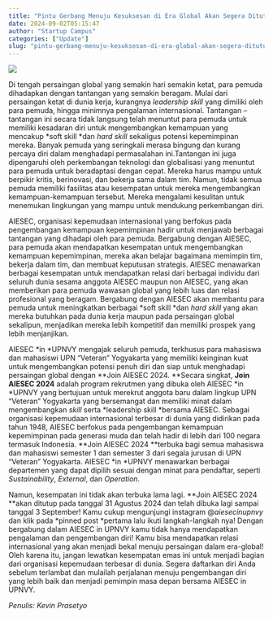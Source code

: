```yaml
---
title: "Pintu Gerbang Menuju Kesuksesan di Era Global Akan Segera Ditutup!"
date: 2024-09-02T05:15:47
author: "Startup Campus"
categories: ["Update"]
slug: "pintu-gerbang-menuju-kesuksesan-di-era-global-akan-segera-ditutup"
---
```


![](https://lh7-rt.googleusercontent.com/docsz/AD_4nXd92Etq3ggxNaFgYK5Zv8Pg4tX_4mUaHptGC-4SfniSkk5ax_CCK4lDkJQ0XipijCiT5vF5Kz0-KGma48OxltJxrzFV7DGgxoaEn5GHdRUW7IU95ezL_vdcffSLn0Q0ycFhJpahTbXE4Gq9ABPr0LYrz2jV-EYsVikwe_nYwg?key=erHckw8MWRDfAufoNtD1jA)

Di tengah persaingan global yang semakin hari semakin ketat, para pemuda dihadapkan dengan tantangan yang semakin beragam. Mulai dari persaingan ketat di dunia kerja, kurangnya *leadership skill* yang dimiliki oleh para pemuda, hingga minimnya pengalaman internasional. Tantangan – tantangan ini secara tidak langsung telah menuntut para pemuda untuk memiliki kesadaran diri untuk mengembangkan kemampuan yang mencakup *soft skill *dan *hard skill* sekaligus potensi kepemimpinan mereka. Banyak pemuda yang seringkali merasa bingung dan kurang percaya diri dalam menghadapi permasalahan ini.Tantangan ini juga dipengaruhi oleh perkembangan teknologi dan globalisasi yang menuntut para pemuda untuk beradaptasi dengan cepat. Mereka harus mampu untuk berpikir kritis, berinovasi, dan bekerja sama dalam tim. Namun, tidak semua pemuda memiliki fasilitas atau kesempatan untuk mereka mengembangkan kemampuan-kemampuan tersebut. Mereka mengalami kesulitan untuk menemukan lingkungan yang mampu untuk mendukung perkembangan diri.

AIESEC, organisasi kepemudaan internasional yang berfokus pada pengembangan kemampuan kepemimpinan hadir untuk menjawab berbagai tantangan yang dihadapi oleh para pemuda. Bergabung dengan AIESEC, para pemuda akan mendapatkan kesempatan untuk mengembangkan kemampuan kepemimpinan, mereka akan belajar bagaimana memimpin tim, bekerja dalam tim, dan membuat keputusan strategis. AIESEC menawarkan berbagai kesempatan untuk mendapatkan relasi dari berbagai individu dari seluruh dunia sesama anggota AIESEC maupun non AIESEC, yang akan memberikan para pemuda wawasan global yang lebih luas dan relasi profesional yang beragam. Bergabung dengan AIESEC akan membantu para pemuda untuk meningkatkan berbagai *soft skill *dan *hard skill* yang akan mereka butuhkan pada dunia kerja maupun pada persaingan global sekalipun, menjadikan mereka lebih kompetitif dan memiliki prospek yang lebih menjanjikan. 

AIESEC *in *UPNVY mengajak seluruh pemuda, terkhusus para mahasiswa dan mahasiswi UPN “Veteran” Yogyakarta yang memiliki keinginan kuat untuk mengembangkan potensi penuh diri dan siap untuk menghadapi persaingan global dengan **Join AIESEC 2024. **Secara singkat, **Join AIESEC 2024** adalah program rekrutmen yang dibuka oleh AIESEC *in *UPNVY yang bertujuan untuk merekrut anggota baru dalam lingkup UPN “Veteran” Yogyakarta yang bersemangat dan memiliki minat dalam mengembangkan *skill* serta *leadership skill *bersama AIESEC. Sebagai organisasi kepemudaan internasional terbesar di dunia yang didirikan pada tahun 1948, AIESEC berfokus pada pengembangan kemampuan kepemimpinan pada generasi muda dan telah hadir di lebih dari 100 negara termasuk Indonesia. **Join AIESEC 2024 **terbuka bagi semua mahasiswa dan mahasiswi semester 1 dan semester 3 dari segala jurusan di UPN “Veteran” Yogyakarta. AIESEC *in *UPNVY menawarkan berbagai departemen yang dapat dipilih sesuai dengan minat para pendaftar, seperti *Sustainability*, *External*, dan *Operation*.

Namun, kesempatan ini tidak akan terbuka lama lagi. **Join AIESEC 2024 **akan ditutup pada tanggal 31 Agustus 2024 dan telah dibuka lagi sampai tanggal 3 September! Kamu cukup mengunjungi instagram @*aiesecinupnvy* dan klik pada *pinned post *pertama lalu ikuti langkah-langkah nya! Dengan bergabung dalam AIESEC in UPNVY kamu tidak hanya mendapatkan pengalaman dan pengembangan diri! Kamu bisa mendapatkan relasi internasional yang akan menjadi bekal menuju persaingan dalam era-global! Oleh karena itu, jangan lewatkan kesempatan emas ini untuk menjadi bagian dari organisasi kepemudaan terbesar di dunia. Segera daftarkan diri Anda sebelum terlambat dan mulailah perjalanan menuju pengembangan diri yang lebih baik dan menjadi pemimpin masa depan bersama AIESEC in UPNVY.

*Penulis: Kevin Prasetyo*
